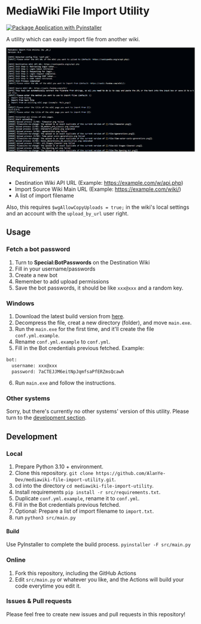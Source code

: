 # MediaWiki File Import Utility 
[![Package Application with Pyinstaller](https://github.com/AlanYe-Dev/mediawiki-file-import-utility/actions/workflows/pyinstaller-windows.yml/badge.svg)](https://github.com/AlanYe-Dev/mediawiki-file-import-utility/actions/workflows/pyinstaller-windows.yml)

A utility which can easily import file from another wiki.

![Importing files from an existed wiki page](imgs/preview_import_from_wiki_page.png)

## Requirements

- Destination Wiki API URL (Example: https://example.com/w/api.php)
- Import Source Wiki Main URL (Example: https://example.com/wiki/)
- A list of import filename

Also, this requires ```$wgAllowCopyUploads = true;``` in the wiki's local settings and an account with the ```upload_by_url``` user right. 

## Usage

### Fetch a bot password

1. Turn to **Special:BotPasswords** on the Destination Wiki
2. Fill in your username/passwords
3. Create a new bot
4. Remember to add upload permissions
5. Save the bot passwords, it should be like ```xxx@xxx``` and a random key.

### Windows

1. Download the latest build version from [here](https://github.com/AlanYe-Dev/mediawiki-file-import-utility/actions/workflows/pyinstaller-windows.yml).
2. Decompress the file, creat a new directory (folder), and move ```main.exe```.
3. Run the ```main.exe``` for the first time, and it'll create the file  ```conf.yml.example```.
4. Rename ```conf.yml.example``` to ```conf.yml```.
5. Fill in the Bot credentials previous fetched. Example:
```
bot:
  username: xxx@xxx
  password: 7aCTEJJM6eitNpJqmfsaPfERZmsQcawh
```

6. Run ```main.exe``` and follow the instructions.

### Other systems
Sorry, but there's currently no other systems' version of this utility. Please turn to the [development section](#development).

## Development
### Local
1. Prepare Python 3.10 + environment.
2. Clone this repository. ```git clone https://github.com/AlanYe-Dev/mediawiki-file-import-utility.git```.
3. cd into the directory ```cd mediawiki-file-import-utility```.
4. Install requirements ```pip install -r src/requirements.txt```.
5. Duplicate ```conf.yml.example```, rename it to ```conf.yml```.
6. Fill in the Bot credentials previous fetched.
7. Optional: Prepare a list of import filename to ```import.txt```.
8. run ```python3 src/main.py```

#### Build
Use PyInstaller to complete the build process. ```pyinstaller -F src/main.py```

### Online
1. Fork this repository, including the GitHub Actions
2. Edit ```src/main.py``` or whatever you like, and the Actions will build your code everytime you edit it.


### Issues & Pull requests
Please feel free to create new issues and pull requests in this repository!